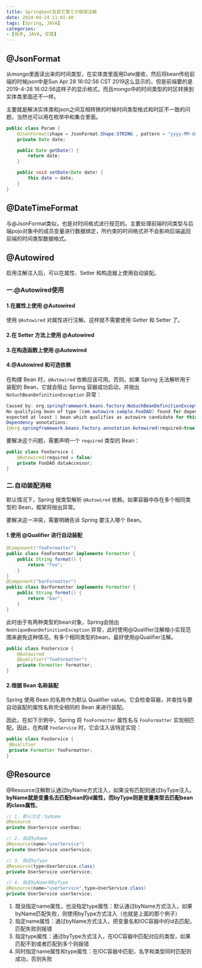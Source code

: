 ```yaml
---
title: Springboot及其它第三方框架注解
date: 2024-04-24 11:01:40
tags: [Spring, JAVA]
categories:
- [技术, JAVA, 实践]
---
```


## @JsonFormat

从mongo里面读出来的时间类型，在实体类里面用Date接收，然后将bean传给前端的时候json中是Sun Apr 28 16:02:56 CST 2019这么显示的，但是前端要的是2019-4-28 16:02:56这样子的显示格式，而且mongo中的时间类型的时区转换到实体类里面还不一样。

主要就是解决实体类和json之间互相转换的时候时间类型格式和时区不一致的问题，当然也可以用在枚举中和集合里面。

```java
public class Param {
    @JsonFormat(shape = JsonFormat.Shape.STRING , pattern = "yyyy-MM-dd HH:mm:ss", timezone = "Asia/Shanghai")
    private Date date;

    public Date getDate() {
        return date;
    }

    public void setDate(Date date) {
        this.date = date;
    }
}
```



## @DateTimeFormat

与@JsonFormat类似，也是对时间格式进行规范的。主要处理前端时间类型与后端pojo对象中的成员变量进行数据绑定，所约束的时间格式并不会影响后端返回前端的时间类型数据格式。



## @Autowired

启用注解注入后，可以在属性、Setter 和构造器上使用自动装配。

### 一.@Autowired使用

#### 1.在属性上使用 @Autowired

使用 `@Autowired` 对属性进行注解。这样就不需要使用 Getter 和 Setter 了。

#### 2.在 Setter 方法上使用 @Autowired

#### 3.在构造函数上使用 @Autowired

#### 4.@Autowired 和可选依赖

在构建 Bean 时，`@Autowired` 依赖应该可用。否则，如果 Spring 无法解析用于装配的 Bean，它就会阻止 Spring 容器成功启动，并抛出 `NoSuchBeanDefinitionException` 异常：

```java
Caused by: org.springframework.beans.factory.NoSuchBeanDefinitionException: 
No qualifying bean of type [com.autowire.sample.FooDAO] found for dependency: 
expected at least 1 bean which qualifies as autowire candidate for this dependency. 
Dependency annotations: 
{@org.springframework.beans.factory.annotation.Autowired(required=true)}
```

要解决这个问题，需要声明一个 `required` 类型的 Bean：

```java
public class FooService {
    @Autowired(required = false)
    private FooDAO dataAccessor; 
}
```

### 二.自动装配消岐

默认情况下，Spring 按类型解析 `@Autowired` 依赖。如果容器中存在多个相同类型的 Bean，框架将抛出异常。

要解决这一冲突，需要明确告诉 Spring 要注入哪个 Bean。

#### 1.使用 @Qualifier 进行自动装配

```java
@Component("fooFormatter")
public class FooFormatter implements Formatter {
    public String format() {
        return "foo";
    }
}
@Component("barFormatter")
public class BarFormatter implements Formatter {
    public String format() {
        return "bar";
    }
}
```

此时由于有两种类型的bean对象，Spring会抛出`NoUniqueBeanDefinitionException` 异常，此时使用@Qualifier注解缩小实现范围来避免这种情况。有多个相同类型的bean，最好使用@Qualifier注解。

```java
public class FooService {
    @Autowired
    @Qualifier("fooFormatter")
    private Formatter formatter;
}
```

#### 2.根据 Bean 名称装配

Spring 使用 Bean 的名称作为默认 Qualifier value。它会检查容器，并查找与要自动装配的属性名称完全相同的 Bean 来进行装配。

因此，在如下示例中，Spring 将 `fooFormatter` 属性名与 `FooFormatter` 实现相匹配。因此，在构建 `FooService` 时，它会注入该特定实现：

```java
public class FooService {
 @Qualifier 
 private Formatter fooFormatter; 
}
```



## @Resource

@Resource注解默认通过byName方式注入，如果没有匹配则通过byType注入。**byName就是变量名去匹配bean的id属性，而byType则是变量类型去匹配bean的class属性**。

```java
// 1. 默认方式：byName
@Resource  
private UserService userDao; 

// 2. 指定byName
@Resource(name="userService")  
private UserService userService; 

// 3. 指定byType
@Resource(type=UserService.class)  
private UserService userService; 

// 4. 指定byName和byType
@Resource(name="userService",type=UserService.class)  
private UserService userService; 

```

1. 既没指定name属性，也没指定type属性：默认通过byName方式注入，如果byName匹配失败，则使用byType方式注入（也就是上面的那个例子）
2. 指定name属性：通过byName方式注入，把变量名和IOC容器中的id去匹配，匹配失败则报错
3. 指定type属性：通过byType方式注入，在IOC容器中匹配对应的类型，如果匹配不到或者匹配到多个则报错
4. 同时指定name属性和type属性：在IOC容器中匹配，名字和类型同时匹配则成功，否则失败
   
